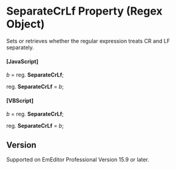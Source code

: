 # SeparateCrLf Property (Regex Object)

Sets or retrieves whether the regular expression treats CR and LF separately.

#### \[JavaScript\]

_b_ = reg. **SeparateCrLf**;

reg. **SeparateCrLf** = _b_;

#### \[VBScript\]

_b_ = reg. **SeparateCrLf**;

reg. **SeparateCrLf** = _b_;

## Version

Supported on EmEditor Professional Version 15.9 or later.